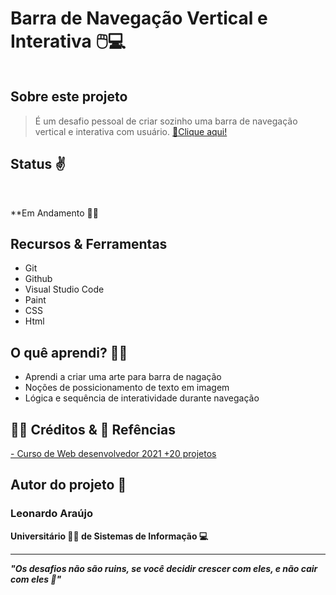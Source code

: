 <h1>Barra de Navegação Vertical e Interativa 🖱️💻</h1>

<img src="" aling="center">


## Sobre este projeto
> É um desafio pessoal de criar sozinho uma barra de navegação vertical e interativa com usuário. <a href="">🔗Clique aqui!</a>

## Status ✌️
<br>

 **Em Andamento 🚧🚨

## Recursos & Ferramentas 

* Git<br>
* Github<br>
* Visual Studio Code<br>
* Paint<br>
* CSS<br>
* Html

## O quê aprendi? 🙋‍♂️

* Aprendi a criar uma arte para barra de nagação<br>
* Noções de possicionamento de texto em imagem<br>
* Lógica e sequência de interatividade durante navegação<br>


## 🐧🖖 Créditos & 🔗 Refências 

[- Curso de Web desenvolvedor 2021 +20 projetos](https://www.udemy.com/share/101WqG2@Pm1KfUtjSVcKdEFLAHJOVBRuSlc=/)

## Autor do projeto 👊

### Leonardo Araújo <br>
**Universitário 🧑‍🎓 de Sistemas de Informação 💻**
<hr>

***"Os desafios não são ruins, se você decidir crescer com eles, e não cair com eles 🤙"*** 

